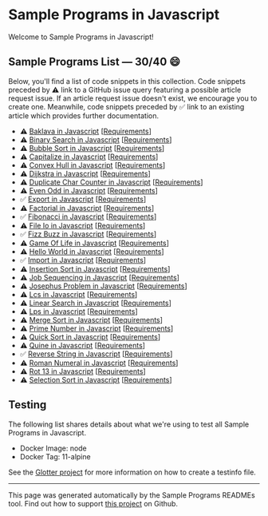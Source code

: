 # Sample Programs in Javascript

Welcome to Sample Programs in Javascript!

## Sample Programs List — 30/40 :smile:

Below, you'll find a list of code snippets in this collection. Code snippets preceded by :warning: link to a GitHub issue query featuring a possible article request issue. If an article request issue doesn't exist, we encourage you to create one. Meanwhile, code snippets preceded by :white_check_mark: link to an existing article which provides further documentation.

- :warning: [Baklava in Javascript](https://github.com//TheRenegadeCoder/sample-programs-website/issues?utf8=%E2%9C%93&q=is%3Aissue+is%3Aopen+baklava+javascript) [[Requirements](https://sample-programs.therenegadecoder.com/projects/baklava)]
- :warning: [Binary Search in Javascript](https://github.com//TheRenegadeCoder/sample-programs-website/issues?utf8=%E2%9C%93&q=is%3Aissue+is%3Aopen+binary+search+javascript) [[Requirements](https://sample-programs.therenegadecoder.com/projects/binary-search)]
- :warning: [Bubble Sort in Javascript](https://github.com//TheRenegadeCoder/sample-programs-website/issues?utf8=%E2%9C%93&q=is%3Aissue+is%3Aopen+bubble+sort+javascript) [[Requirements](https://sample-programs.therenegadecoder.com/projects/bubble-sort)]
- :warning: [Capitalize in Javascript](https://github.com//TheRenegadeCoder/sample-programs-website/issues?utf8=%E2%9C%93&q=is%3Aissue+is%3Aopen+capitalize+javascript) [[Requirements](https://sample-programs.therenegadecoder.com/projects/capitalize)]
- :warning: [Convex Hull in Javascript](https://github.com//TheRenegadeCoder/sample-programs-website/issues?utf8=%E2%9C%93&q=is%3Aissue+is%3Aopen+convex+hull+javascript) [[Requirements](https://sample-programs.therenegadecoder.com/projects/convex-hull)]
- :warning: [Dijkstra in Javascript](https://github.com//TheRenegadeCoder/sample-programs-website/issues?utf8=%E2%9C%93&q=is%3Aissue+is%3Aopen+dijkstra+javascript) [[Requirements](https://sample-programs.therenegadecoder.com/projects/dijkstra)]
- :warning: [Duplicate Char Counter in Javascript](https://github.com//TheRenegadeCoder/sample-programs-website/issues?utf8=%E2%9C%93&q=is%3Aissue+is%3Aopen+duplicate+char+counter+javascript) [[Requirements](https://sample-programs.therenegadecoder.com/projects/duplicate-char-counter)]
- :warning: [Even Odd in Javascript](https://github.com//TheRenegadeCoder/sample-programs-website/issues?utf8=%E2%9C%93&q=is%3Aissue+is%3Aopen+even+odd+javascript) [[Requirements](https://sample-programs.therenegadecoder.com/projects/even-odd)]
- :white_check_mark: [Export in Javascript](https://sample-programs.therenegadecoder.com/projects/import-export/javascript) [[Requirements](https://sample-programs.therenegadecoder.com/projects/import-export)]
- :warning: [Factorial in Javascript](https://github.com//TheRenegadeCoder/sample-programs-website/issues?utf8=%E2%9C%93&q=is%3Aissue+is%3Aopen+factorial+javascript) [[Requirements](https://sample-programs.therenegadecoder.com/projects/factorial)]
- :white_check_mark: [Fibonacci in Javascript](https://sample-programs.therenegadecoder.com/projects/fibonacci/javascript) [[Requirements](https://sample-programs.therenegadecoder.com/projects/fibonacci)]
- :warning: [File Io in Javascript](https://github.com//TheRenegadeCoder/sample-programs-website/issues?utf8=%E2%9C%93&q=is%3Aissue+is%3Aopen+file+io+javascript) [[Requirements](https://sample-programs.therenegadecoder.com/projects/file-io)]
- :white_check_mark: [Fizz Buzz in Javascript](https://sample-programs.therenegadecoder.com/projects/fizz-buzz/javascript) [[Requirements](https://sample-programs.therenegadecoder.com/projects/fizz-buzz)]
- :warning: [Game Of Life in Javascript](https://github.com//TheRenegadeCoder/sample-programs-website/issues?utf8=%E2%9C%93&q=is%3Aissue+is%3Aopen+game+of+life+javascript) [[Requirements](https://sample-programs.therenegadecoder.com/projects/game-of-life)]
- :warning: [Hello World in Javascript](https://github.com//TheRenegadeCoder/sample-programs-website/issues?utf8=%E2%9C%93&q=is%3Aissue+is%3Aopen+hello+world+javascript) [[Requirements](https://sample-programs.therenegadecoder.com/projects/hello-world)]
- :white_check_mark: [Import in Javascript](https://sample-programs.therenegadecoder.com/projects/import-export/javascript) [[Requirements](https://sample-programs.therenegadecoder.com/projects/import-export)]
- :warning: [Insertion Sort in Javascript](https://github.com//TheRenegadeCoder/sample-programs-website/issues?utf8=%E2%9C%93&q=is%3Aissue+is%3Aopen+insertion+sort+javascript) [[Requirements](https://sample-programs.therenegadecoder.com/projects/insertion-sort)]
- :warning: [Job Sequencing in Javascript](https://github.com//TheRenegadeCoder/sample-programs-website/issues?utf8=%E2%9C%93&q=is%3Aissue+is%3Aopen+job+sequencing+javascript) [[Requirements](https://sample-programs.therenegadecoder.com/projects/job-sequencing)]
- :warning: [Josephus Problem in Javascript](https://github.com//TheRenegadeCoder/sample-programs-website/issues?utf8=%E2%9C%93&q=is%3Aissue+is%3Aopen+josephus+problem+javascript) [[Requirements](https://sample-programs.therenegadecoder.com/projects/josephus-problem)]
- :warning: [Lcs in Javascript](https://github.com//TheRenegadeCoder/sample-programs-website/issues?utf8=%E2%9C%93&q=is%3Aissue+is%3Aopen+lcs+javascript) [[Requirements](https://sample-programs.therenegadecoder.com/projects/lcs)]
- :warning: [Linear Search in Javascript](https://github.com//TheRenegadeCoder/sample-programs-website/issues?utf8=%E2%9C%93&q=is%3Aissue+is%3Aopen+linear+search+javascript) [[Requirements](https://sample-programs.therenegadecoder.com/projects/linear-search)]
- :warning: [Lps in Javascript](https://github.com//TheRenegadeCoder/sample-programs-website/issues?utf8=%E2%9C%93&q=is%3Aissue+is%3Aopen+lps+javascript) [[Requirements](https://sample-programs.therenegadecoder.com/projects/lps)]
- :warning: [Merge Sort in Javascript](https://github.com//TheRenegadeCoder/sample-programs-website/issues?utf8=%E2%9C%93&q=is%3Aissue+is%3Aopen+merge+sort+javascript) [[Requirements](https://sample-programs.therenegadecoder.com/projects/merge-sort)]
- :warning: [Prime Number in Javascript](https://github.com//TheRenegadeCoder/sample-programs-website/issues?utf8=%E2%9C%93&q=is%3Aissue+is%3Aopen+prime+number+javascript) [[Requirements](https://sample-programs.therenegadecoder.com/projects/prime-number)]
- :warning: [Quick Sort in Javascript](https://github.com//TheRenegadeCoder/sample-programs-website/issues?utf8=%E2%9C%93&q=is%3Aissue+is%3Aopen+quick+sort+javascript) [[Requirements](https://sample-programs.therenegadecoder.com/projects/quick-sort)]
- :warning: [Quine in Javascript](https://github.com//TheRenegadeCoder/sample-programs-website/issues?utf8=%E2%9C%93&q=is%3Aissue+is%3Aopen+quine+javascript) [[Requirements](https://sample-programs.therenegadecoder.com/projects/quine)]
- :white_check_mark: [Reverse String in Javascript](https://sample-programs.therenegadecoder.com/projects/reverse-string/javascript) [[Requirements](https://sample-programs.therenegadecoder.com/projects/reverse-string)]
- :warning: [Roman Numeral in Javascript](https://github.com//TheRenegadeCoder/sample-programs-website/issues?utf8=%E2%9C%93&q=is%3Aissue+is%3Aopen+roman+numeral+javascript) [[Requirements](https://sample-programs.therenegadecoder.com/projects/roman-numeral)]
- :warning: [Rot 13 in Javascript](https://github.com//TheRenegadeCoder/sample-programs-website/issues?utf8=%E2%9C%93&q=is%3Aissue+is%3Aopen+rot+13+javascript) [[Requirements](https://sample-programs.therenegadecoder.com/projects/rot-13)]
- :warning: [Selection Sort in Javascript](https://github.com//TheRenegadeCoder/sample-programs-website/issues?utf8=%E2%9C%93&q=is%3Aissue+is%3Aopen+selection+sort+javascript) [[Requirements](https://sample-programs.therenegadecoder.com/projects/selection-sort)]

## Testing

The following list shares details about what we're using to test all Sample Programs in Javascript.

- Docker Image: node
- Docker Tag: 11-alpine

See the [Glotter project](https://github.com/auroq/glotter) for more information on how to create a testinfo file.

---

This page was generated automatically by the Sample Programs READMEs tool. Find out how to support [this project](https://github.com/TheRenegadeCoder/sample-programs-readmes) on Github.